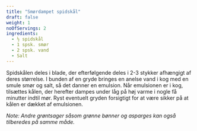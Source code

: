 ```yaml
---
title: "Smørdampet spidskål"
draft: false
weight: 1
noOfServings: 2
ingredients:
  - ½ spidskål
  - 1 spsk. smør
  - 2 spsk. vand
  - Salt
---
```


Spidskålen deles i blade, der efterfølgende deles i 2-3 stykker
afhængigt af deres størrelse. I bunden af en gryde bringes en anelse
vand i kog med en smule smør og salt, så det danner en emulsion. Når
emulsionen er i kog, tilsættes kålen, der herefter dampes under låg på
høj varme i nogle få minutter indtil mør. Ryst eventuelt gryden
forsigtigt for at være sikker på at kålen er dækket af emulsionen.

*Note: Andre grøntsager såsom grønne bønner og asparges kan også
tilberedes på samme måde.*


